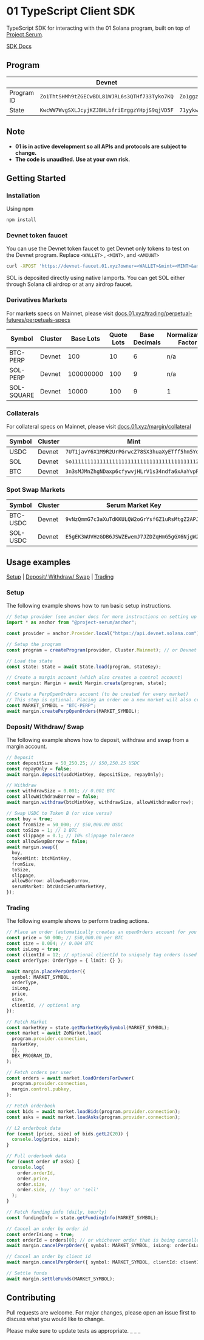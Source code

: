 # 01 TypeScript Client SDK

TypeScript SDK for interacting with the 01 Solana program, built on top
of [Project Serum](https://github.com/project-serum).

[SDK Docs](https://01protocol.github.io/zo-client/)

## Program

|            | Devnet                                        | Mainnet                                        |
| ---------- | --------------------------------------------- | ---------------------------------------------- |
| Program ID | `Zo1ThtSHMh9tZGECwBDL81WJRL6s3QTHf733Tyko7KQ` | `Zo1ggzTUKMY5bYnDvT5mtVeZxzf2FaLTbKkmvGUhUQk`  |
| State      | `KwcWW7WvgSXLJcyjKZJBHLbfriErggzYHpjS9qjVD5F` | `71yykwxq1zQqy99PgRsgZJXi2HHK2UDx9G4va7pH6qRv` |

## Note

- **01 is in active development so all APIs and protocols are subject to change.**
- **The code is unaudited. Use at your own risk.**

## Getting Started

### Installation

Using npm

```bash
npm install
```

### Devnet token faucet

You can use the Devnet token faucet to get Devnet only tokens to test on the Devnet program. Replace `<WALLET>`
, `<MINT>`, and `<AMOUNT>`

```bash
curl -XPOST 'https://devnet-faucet.01.xyz?owner=<WALLET>&mint=<MINT>&amount=<AMOUNT>'
```

SOL is deposited directly using native lamports. You can get SOL either through Solana cli airdrop or at any airdrop
faucet.

### Derivatives Markets

For markets specs on Mainnet, please
visit [docs.01.xyz/trading/perpetual-futures/perpetuals-specs](https://docs.01.xyz/trading/perpetual-futures/perpetuals-specs)

| Symbol      | Cluster | Base Lots | Quote Lots | Base Decimals | Normalization Factor |
| ----------- | ------- | --------- | ---------- | ------------- | -------------------- |
| BTC-PERP    | Devnet  | 100       | 10         | 6             | n/a          |
| SOL-PERP    | Devnet  | 100000000       | 100         | 9             | n/a |
| SOL-SQUARE  | Devnet  | 10000       | 100         | 9             | 1|

### Collaterals

For collateral specs on Mainnet, please visit [docs.01.xyz/margin/collateral](https://docs.01.xyz/margin/collateral)

| Symbol | Cluster | Mint                                         | Decimals |
| ------ | ------- | -------------------------------------------- | -------- |
| USDC   | Devnet  | `7UT1javY6X1M9R2UrPGrwcZ78SX3huaXyETff5hm5YdX` | 6        |
| SOL    | Devnet  | `So11111111111111111111111111111111111111112`  | 9        |
| BTC    | Devnet  | `3n3sMJMnZhgNDaxp6cfywvjHLrV1s34ndfa6xAaYvpRs` | 6        |

### Spot Swap Markets

| Symbol   | Cluster | Serum Market Key                             |
| -------- | ------- | -------------------------------------------- |
| BTC-USDC | Devnet  | `9vNzQmmG7c3aXuTdKKULQW2oGrYsfGZ1uRsMtgZ2APJF` |
| SOL-USDC | Devnet  | `E5gEK3WUVHzGDB6JSWZEwemJ7JZDZqHmG5gGX6NjgW2v` |

## Usage examples

[Setup](#setup) | [Deposit/ Withdraw/ Swap](#deposit) | [Trading](#trading)

### <a name="setup"></a> Setup

The following example shows how to run basic setup instructions.

```typescript
// Setup provider (see anchor docs for more instructions on setting up a provider using your wallet)
import * as anchor from "@project-serum/anchor";

const provider = anchor.Provider.local("https://api.devnet.solana.com"); // or your own endpoint

// Setup the program
const program = createProgram(provider, Cluster.Mainnet); // or Devnet

// Load the state
const state: State = await State.load(program, stateKey);

// Create a margin account (which also creates a control account)
const margin: Margin = await Margin.create(program, state);

// Create a PerpOpenOrders account (to be created for every market)
// This step is optional. Placing an order on a new market will also create the account automatically.
const MARKET_SYMBOL = "BTC-PERP";
await margin.createPerpOpenOrders(MARKET_SYMBOL);
```

### <a name="deposit"></a> Deposit/ Withdraw/ Swap

The following example shows how to deposit, withdraw and swap from a margin account.

```typescript
// Deposit
const depositSize = 50_250.25; // $50,250.25 USDC
const repayOnly = false;
await margin.deposit(usdcMintKey, depositSize, repayOnly);

// Withdraw
const withdrawSize = 0.001; // 0.001 BTC
const allowWithdrawBorrow = false;
await margin.withdraw(btcMintKey, withdrawSize, allowWithdrawBorrow);

// Swap USDC to Token B (or vice versa)
const buy = true;
const fromSize = 50_000; // $50,000.00 USDC
const toSize = 1; // 1 BTC
const slippage = 0.1; // 10% slippage tolerance
const allowSwapBorrow = false;
await margin.swap({
  buy,
  tokenMint: btcMintKey,
  fromSize,
  toSize,
  slippage,
  allowBorrow: allowSwapBorrow,
  serumMarket: btcUsdcSerumMarketKey,
});
```

### <a name="trading"></a> Trading

The following example shows to perform trading actions.

```typescript
// Place an order (automatically creates an openOrders account for you if placing on a new market)
const price = 50_000; // $50,000.00 per BTC
const size = 0.004; // 0.004 BTC
const isLong = true;
const clientId = 12; // optional clientId to uniquely tag orders (used in CancelPerpOrderByClientId)
const orderType: OrderType = { limit: {} };

await margin.placePerpOrder({
  symbol: MARKET_SYMBOL,
  orderType,
  isLong,
  price,
  size,
  clientId, // optional arg
});

// Fetch Market
const marketKey = state.getMarketKeyBySymbol(MARKET_SYMBOL);
const market = await ZoMarket.load(
  program.provider.connection,
  marketKey,
  {},
  DEX_PROGRAM_ID,
);

// Fetch orders per user
const orders = await market.loadOrdersForOwner(
  program.provider.connection,
  margin.control.pubkey,
);

// Fetch orderbook
const bids = await market.loadBids(program.provider.connection);
const asks = await market.loadAsks(program.provider.connection);

// L2 orderbook data
for (const [price, size] of bids.getL2(20)) {
  console.log(price, size);
}

// Full orderbook data
for (const order of asks) {
  console.log(
    order.orderId,
    order.price,
    order.size,
    order.side, // 'buy' or 'sell'
  );
}

// Fetch funding info (daily, hourly)
const fundingInfo = state.getFundingInfo(MARKET_SYMBOL);

// Cancel an order by order id
const orderIsLong = true;
const orderId = orders[0]; // or whichever order that is being cancelled
await margin.cancelPerpOrder({ symbol: MARKET_SYMBOL, isLong: orderIsLong, orderId: orderId });

// Cancel an order by client id
await margin.cancelPerpOrder({ symbol: MARKET_SYMBOL, clientId: clientId });

// Settle funds
await margin.settleFunds(MARKET_SYMBOL);
```

## Contributing

Pull requests are welcome. For major changes, please open an issue first to discuss what you would like to change.

Please make sure to update tests as appropriate. \_ \_
_
